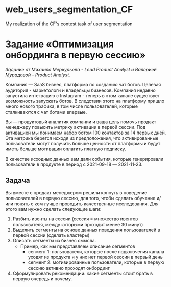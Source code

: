 # web_users_segmentation_CF
My realization of the CF's contest task of user segmentation

# Задание «Оптимизация онбординга в первую сессию»

*Задание от Михаила Меркурьева - Lead Product Analyst и Валерией Мурадовой -  Product Analyst.*

Компания — SaaS бизнес, платформа по созданию чат ботов. Целевая аудитория - маркетологи и владельцы бизнесов. Компания недавно запустила интеграцию с Instagram - теперь в этом канале существует возможность запускать ботов. В следствии этого на платформу пришло много нового трафика, в том числе пользователей, которые сталкиваются с чат ботами впервые. 

Вы — продуктовый аналитик компании и ваша цель помочь продакт менеджеру повысить метрику активации в первой сессии. Под активацией мы понимаем набор ботом 100 контактов за 14 первых дней. Эта метрика берется исходя из предположения, что активированные пользователи могут получить больше ценности от платформы и будут иметь больше мотивации оплатить платную подписку.

В качестве исходных данных вам дали события, которые генерировали пользователи в продукте в период с 2021-09-18 — 2021-11-23.  

## Задача

Вы вместе с продакт менеджером решили копнуть в поведение пользователей в первую сессию, для того, чтобы сделать обучение и/или понять с кем лучше проводить качественные исследования. Для этого вам нужно сделать следующие шаги: 

1. Разбить ивенты на сессии (сессия = множество ивентов пользователя, между которыми проходит менее 30 минут)
2. Выделить сегменты на основе данных поведения пользователей в первой сессии (сделать кластеры)
3. Описать сегменты из бизнес смысла.
    - Пример, как мы представляем описание сегментов
        - сегмент 1: пользователи, которые после подключения канала уходят из продукта и у них нет первой сессии в первый день
        - сегмент 2: мотивированные пользователи, которые в первую сессию активно проходят онбординг
4. Сформулировать рекомендации: какие сегменты стоит брать в первую очередь и почему.
